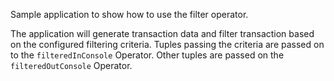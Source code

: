 Sample application to show how to use the filter operator.

The application will generate transaction data and filter transaction based on the configured filtering criteria. Tuples passing the criteria are passed on to the `filteredInConsole` Operator. Other tuples  are passed on the `filteredOutConsole` Operator. 